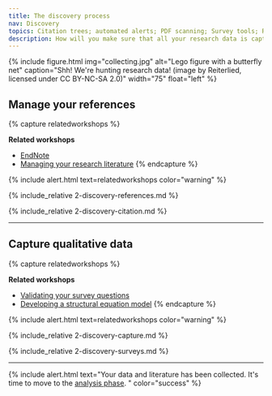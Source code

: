 ```yaml
---
title: The discovery process
nav: Discovery
topics: Citation trees; automated alerts; PDF scanning; Survey tools; Reference management; 
description: How will you make sure that all your research data is captured? How will you make sure that you've found all the papers you should be looking for? 
---
```


{% include figure.html img="collecting.jpg" alt="Lego figure with a butterfly net" caption="Shh! We're hunting research data! (image by Reiterlied, licensed under CC BY-NC-SA 2.0)" width="75" float="left" %}

## Manage your references

{% capture relatedworkshops %}

**Related workshops**

- [EndNote](https://app.secure.griffith.edu.au/events/search?sdata=endnote)
- [Managing your research literature](https://app.secure.griffith.edu.au/events/search?sdata="Managing+your+research+literature")
{% endcapture %}

{% include alert.html text=relatedworkshops color="warning" %}

{% include_relative 2-discovery-references.md %}

{% include_relative 2-discovery-citation.md %}

----

## Capture qualitative data

{% capture relatedworkshops %}

**Related workshops**

- [Validating your survey questions](https://app.secure.griffith.edu.au/events/search?sdata=validating)
- [Developing a structural equation model](https://app.secure.griffith.edu.au/events/search?sdata="structural+equation+modelling")
{% endcapture %}

{% include alert.html text=relatedworkshops color="warning" %}

{% include_relative 2-discovery-capture.md %}

{% include_relative 2-discovery-surveys.md %}

----

{% include alert.html text="Your data and literature has been collected. It's time to move to the [analysis phase](3-analysis.md). " color="success" %}
